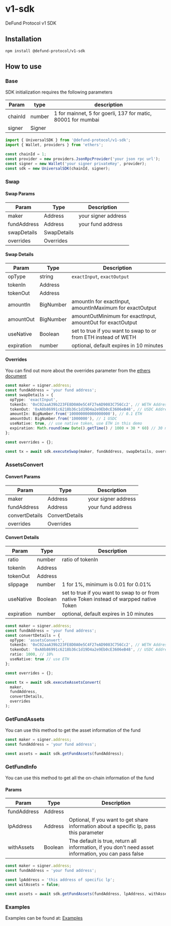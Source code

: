 # v1-sdk

DeFund Protocol v1 SDK

## Installation

```shell
npm install @defund-protocol/v1-sdk
```

## How to use

### Base

SDK initialization requires the following parameters

| Param   | type   | description                                                  |
| ------- | ------ | ------------------------------------------------------------ |
| chainId | number | 1 for mainnet, 5 for goerli, 137 for matic, 80001 for mumbai |
| signer  | Signer |                                                              |

```typescript
import { UniversalSDK } from '@defund-protocol/v1-sdk';
import { Wallet, providers } from 'ethers';

const chainId = 1;
const provider = new providers.JsonRpcProvider('your json rpc url');
const signer = new Wallet('your signer privateKey', provider);
const sdk = new UniversalSDK(chainId, signer);
```

### Swap

#### Swap Params

| Param       | Type        | Description         |
| ----------- | ----------- | ------------------- |
| maker       | Address     | your signer address |
| fundAddress | Address     | your fund address   |
| swapDetails | SwapDetails |                     |
| overrides   | Overrides   |                     |

#### Swap Details

| Param      | Type      | Description                                                    |
| ---------- | --------- | -------------------------------------------------------------- |
| opType     | string    | `exactInput`, `exactOutput`                                    |
| tokenIn    | Address   |                                                                |
| tokenOut   | Address   |                                                                |
| amountIn   | BigNumber | amountIn for exactInput, amountInMaximum for exactOutput       |
| amountOut  | BigNumber | amountOutMinimum for exactInput, amountOut for exactOutput     |
| useNative  | Boolean   | set to true if you want to swap to or from ETH instead of WETH |
| expiration | number    | optional, default expires in 10 minutes                        |

#### Overrides

You can find out more about the overrides parameter from the [ethers document](https://docs.ethers.org/v5/api/contract/contract/#Contract--write)

```typescript
const maker = signer.address;
const fundAddress = 'your fund address';
const swapDetails = {
  opType: 'exactInput',
  tokenIn: '0xC02aaA39b223FE8D0A0e5C4F27eAD9083C756Cc2', // WETH Address on mainnet
  tokenOut: '0xA0b86991c6218b36c1d19D4a2e9Eb0cE3606eB48', // USDC Address on mainnet
  amountIn: BigNumber.from('100000000000000000'), // 0.1 ETH
  amountOut: BigNumber.from('1000000'), // 1 USDC
  useNative: true, // use native token, use ETH in this demo
  expiration: Math.round(new Date().getTime() / 1000 + 30 * 60) // 30 minutes
};

const overrides = {};

const tx = await sdk.executeSwap(maker, fundAddress, swapDetails, overrides);
```

### AssetsConvert

#### Convert Params

| Param          | Type           | Description         |
| -------------- | -------------- | ------------------- |
| maker          | Address        | your signer address |
| fundAddress    | Address        | your fund address   |
| convertDetails | ConvertDetails |                     |
| overrides      | Overrides      |                     |

#### Convert Details

| Param      | Type    | Description                                                                             |
| ---------- | ------- | --------------------------------------------------------------------------------------- |
| ratio      | number  | ratio of tokenIn                                                                        |
| tokenIn    | Address |                                                                                         |
| tokenOut   | Address |                                                                                         |
| slippage   | number  | 1 for 1%, minimum is 0.01 for 0.01%                                                     |
| useNative  | Boolean | set to true if you want to swap to or from native Token instead of warpped native Token |
| expiration | number  | optional, default expires in 10 minutes                                                 |

```typescript
const maker = signer.address;
const fundAddress = 'your fund address';
const convertDetails = {
  opType: 'assetsConvert',
  tokenIn: '0xC02aaA39b223FE8D0A0e5C4F27eAD9083C756Cc2', // WETH Address on mainnet
  tokenOut: '0xA0b86991c6218b36c1d19D4a2e9Eb0cE3606eB48', // USDC Address on mainnet
  ratio: 1000, // 10%
  useNative: true // use ETH
};

const overrides = {};

const tx = await sdk.executeAssetsConvert(
  maker,
  fundAddress,
  convertDetails,
  overrides
);
```

### GetFundAssets

You can use this method to get the asset information of the fund

```typescript
const maker = signer.address;
const fundAddress = 'your fund address';

const assets = await sdk.getFundAssets(fundAddress);
```

### GetFundInfo

You can use this method to get all the on-chain information of the fund

#### Params

| Param       | Type    | Description                                                                                          |
| ----------- | ------- | ---------------------------------------------------------------------------------------------------- |
| fundAddress | Address |                                                                                                      |
| lpAddress   | Address | Optional, If you want to get share information about a specific lp, pass this parameter              |
| withAssets  | Boolean | The default is true, return all information, if you don't need asset information, you can pass false |

```typescript
const maker = signer.address;
const fundAddress = 'your fund address';

const lpAddress = 'this address of specific lp';
const witAssets = false;

const assets = await sdk.getFundAssets(fundAddress, lpAddress, withAssets);
```

### Examples

Examples can be found at: [Examples](https://github.com/DeFund-protocol/defund-examples)
